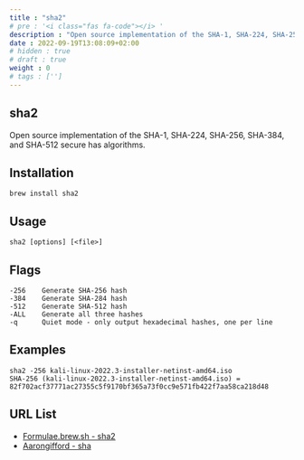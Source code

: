 ```yaml
---
title : "sha2"
# pre : '<i class="fas fa-code"></i> '
description : "Open source implementation of the SHA-1, SHA-224, SHA-256, SHA-384, and SHA-512 secure has algorithms."
date : 2022-09-19T13:08:09+02:00
# hidden : true
# draft : true
weight : 0
# tags : ['']
---
```


## sha2

Open source implementation of the SHA-1, SHA-224, SHA-256, SHA-384, and SHA-512 secure has algorithms.

## Installation

```plain
brew install sha2
```

## Usage

```plain
sha2 [options] [<file>]
```

## Flags

```plain
-256    Generate SHA-256 hash
-384    Generate SHA-284 hash
-512    Generate SHA-512 hash
-ALL    Generate all three hashes
-q      Quiet mode - only output hexadecimal hashes, one per line
```

## Examples

```plain
sha2 -256 kali-linux-2022.3-installer-netinst-amd64.iso                                                                 
SHA-256 (kali-linux-2022.3-installer-netinst-amd64.iso) = 82f702acf37771ac27355c5f9170bf365a73f0cc9e571fb422f7aa58ca218d48
```

## URL List

- [Formulae.brew.sh - sha2](https://formulae.brew.sh/formula/sha2#default)
- [Aarongifford - sha](https://aarongifford.com/computers/sha.html)
